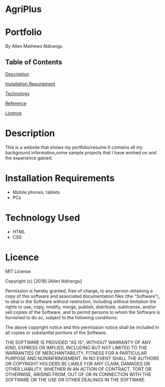 # AgriPlus
# Portfolio
By Allen Mathews Ndirangu

## Table of Contents
[Description](#description)

[Installation Requirement](installationrequirement)

[Technology](technology)

[Reference](reference)

[Licence]()




# Description 

This is a website that shows my portfolio/resume.It contains all my background information,some sample projects that I have worked on and the experience gained.


# Installation Requirements
- Mobile phones, tablets
- PCs

# Technology Used
- HTML
- CSS

# Licence
MIT License


Copyright (c) [2019] [Allen Ndirangu]

Permission is hereby granted, free of charge, to any person obtaining a copy of this software and associated documentation files (the "Software"), to deal in the Software without restriction, including without limitation the rights to use, copy, modify, merge, publish, distribute, sublicense, and/or sell copies of the Software, and to permit persons to whom the Software is furnished to do so, subject to the following conditions:

The above copyright notice and this permission notice shall be included in all copies or substantial portions of the Software.

THE SOFTWARE IS PROVIDED "AS IS", WITHOUT WARRANTY OF ANY KIND, EXPRESS OR IMPLIED, INCLUDING BUT NOT LIMITED TO THE WARRANTIES OF MERCHANTABILITY, FITNESS FOR A PARTICULAR PURPOSE AND NONINFRINGEMENT. IN NO EVENT SHALL THE AUTHORS OR COPYRIGHT HOLDERS BE LIABLE FOR ANY CLAIM, DAMAGES OR OTHER LIABILITY, WHETHER IN AN ACTION OF CONTRACT, TORT OR OTHERWISE, ARISING FROM, OUT OF OR IN CONNECTION WITH THE SOFTWARE OR THE USE OR OTHER DEALINGS IN THE SOFTWARE.

